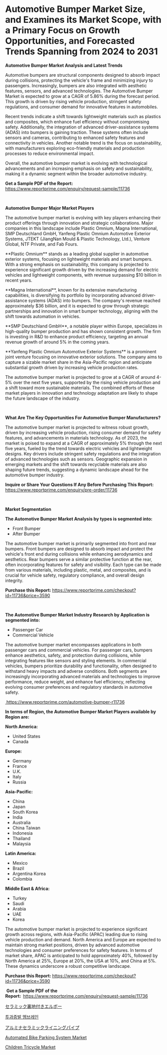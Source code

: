 <p><h1>Automotive Bumper Market Size, and Examines its Market Scope, with a Primary Focus on Growth Opportunities, and Forecasted Trends Spanning from 2024 to 2031</h1></p><p><strong>Automotive Bumper Market Analysis and Latest Trends</strong></p>
<p><p>Automotive bumpers are structural components designed to absorb impact during collisions, protecting the vehicle's frame and minimizing injury to passengers. Increasingly, bumpers are also integrated with aesthetic features, sensors, and advanced technologies. The Automotive Bumper Market is expected to grow at a CAGR of 5.86% during the forecast period. This growth is driven by rising vehicle production, stringent safety regulations, and consumer demand for innovative features in automobiles.</p><p>Recent trends indicate a shift towards lightweight materials such as plastics and composites, which enhance fuel efficiency without compromising safety. Additionally, the integration of advanced driver-assistance systems (ADAS) into bumpers is gaining traction. These systems often include sensors and cameras, contributing to enhanced safety features and connectivity in vehicles. Another notable trend is the focus on sustainability, with manufacturers exploring eco-friendly materials and production processes to reduce environmental impact.</p><p>Overall, the automotive bumper market is evolving with technological advancements and an increasing emphasis on safety and sustainability, making it a dynamic segment within the broader automotive industry.</p></p>
<p><strong>Get a Sample PDF of the Report:&nbsp;</strong> <a href="https://www.reportprime.com/enquiry/request-sample/11736">https://www.reportprime.com/enquiry/request-sample/11736</a></p>
<p>&nbsp;</p>
<p><strong>Automotive Bumper Major Market Players</strong></p>
<p><p>The automotive bumper market is evolving with key players enhancing their product offerings through innovation and strategic collaborations. Major companies in this landscape include Plastic Omnium, Magna International, SMP Deutschland GmbH, Yanfeng Plastic Omnium Automotive Exterior Systems, JTEKT (JiangNan Mould & Plastic Technology, Ltd.), Venture Global, NTF Private, and Fab Fours.</p><p>**Plastic Omnium** stands as a leading global supplier in automotive exterior systems, focusing on lightweight materials and smart bumpers. With a strong emphasis on sustainability, this company is projected to experience significant growth driven by the increasing demand for electric vehicles and lightweight components, with revenue surpassing $10 billion in recent years.</p><p>**Magna International**, known for its extensive manufacturing capabilities, is diversifying its portfolio by incorporating advanced driver-assistance systems (ADAS) into bumpers. The company's revenue reached approximately $36 billion, and it is expected to grow through strategic partnerships and innovation in smart bumper technology, aligning with the shift towards automation in vehicles.</p><p>**SMP Deutschland GmbH**, a notable player within Europe, specializes in high-quality bumper production and has shown consistent growth. The firm is investing in R&D to enhance product efficiency, targeting an annual revenue growth of around 5% in the coming years.</p><p>**Yanfeng Plastic Omnium Automotive Exterior Systems** is a prominent joint venture focusing on innovative exterior solutions. The company aims to capture a sizable market share in the Asia-Pacific region and anticipate substantial growth driven by increasing vehicle production rates.</p><p>The automotive bumper market is projected to grow at a CAGR of around 4-5% over the next five years, supported by the rising vehicle production and a shift toward more sustainable materials. The combined efforts of these market players in innovation and technology adaptation are likely to shape the future landscape of the industry.</p></p>
<p>&nbsp;</p>
<p><strong>What Are The Key Opportunities For Automotive Bumper Manufacturers?</strong></p>
<p><p>The automotive bumper market is projected to witness robust growth, driven by increasing vehicle production, rising consumer demand for safety features, and advancements in materials technology. As of 2023, the market is poised to expand at a CAGR of approximately 5% through the next five years, fueled by the trend towards electric vehicles and lightweight designs. Key drivers include stringent safety regulations and the integration of advanced technologies such as sensors. Geographic expansion in emerging markets and the shift towards recyclable materials are also shaping future trends, suggesting a dynamic landscape ahead for the automotive bumper industry.</p></p>
<p><strong>Inquire or Share Your Questions If Any Before Purchasing This Report:</strong> <a href="https://www.reportprime.com/enquiry/pre-order/11736">https://www.reportprime.com/enquiry/pre-order/11736</a></p>
<p>&nbsp;</p>
<p><strong>Market Segmentation</strong></p>
<p><strong>The Automotive Bumper Market Analysis by types is segmented into:</strong></p>
<p><ul><li>Front Bumper</li><li>After Bumper</li></ul></p>
<p><p>The automotive bumper market is primarily segmented into front and rear bumpers. Front bumpers are designed to absorb impact and protect the vehicle's front end during collisions while enhancing aerodynamics and aesthetics. Rear bumpers serve a similar protective function at the rear, often incorporating features for safety and visibility. Each type can be made from various materials, including plastic, metal, and composites, and is crucial for vehicle safety, regulatory compliance, and overall design integrity.</p></p>
<p><strong>Purchase this Report:&nbsp;</strong><a href="https://www.reportprime.com/checkout?id=11736&price=3590">https://www.reportprime.com/checkout?id=11736&price=3590</a></p>
<p>&nbsp;</p>
<p><strong>The Automotive Bumper Market Industry Research by Application is segmented into:</strong></p>
<p><ul><li>Passenger Car</li><li>Commercial Vehicle</li></ul></p>
<p><p>The automotive bumper market encompasses applications in both passenger cars and commercial vehicles. For passenger cars, bumpers enhance aesthetics, safety, and protection during collisions, while integrating features like sensors and styling elements. In commercial vehicles, bumpers prioritize durability and functionality, often designed to withstand heavy impacts and adverse conditions. Both segments are increasingly incorporating advanced materials and technologies to improve performance, reduce weight, and enhance fuel efficiency, reflecting evolving consumer preferences and regulatory standards in automotive safety.</p></p>
<p><a href="https://www.reportprime.com/automotive-bumper-r11736">&nbsp;https://www.reportprime.com/automotive-bumper-r11736</a></p>
<p><strong>In terms of Region, the Automotive Bumper Market Players available by Region are:</strong></p>
<p>
    <p> <strong> North America: </strong>
        <ul>
            <li>United States</li>
            <li>Canada</li>
        </ul>
        </p> 
    <p> <strong> Europe: </strong>
        <ul>
            <li>Germany</li>
            <li>France</li>
            <li>U.K.</li>
            <li>Italy</li>
            <li>Russia</li>
        </ul>
        </p> 
    <p> <strong> Asia-Pacific: </strong>
        <ul>
            <li>China</li>
            <li>Japan</li>
            <li>South Korea</li>
            <li>India</li>
            <li>Australia</li>
            <li>China Taiwan</li>
            <li>Indonesia</li>
            <li>Thailand</li>
            <li>Malaysia</li>
        </ul>
        </p> 
    <p> <strong> Latin America: </strong>
        <ul>
            <li>Mexico</li>
            <li>Brazil</li>
            <li>Argentina Korea</li>
            <li>Colombia</li>
        </ul>
        </p> 
    <p> <strong> Middle East & Africa: </strong>
        <ul>
            <li>Turkey</li>
            <li>Saudi</li>
            <li>Arabia</li>
            <li>UAE</li>
            <li>Korea</li>
        </ul>
    </p>
    </p>
<p><p>The automotive bumper market is projected to experience significant growth across regions, with Asia-Pacific (APAC) leading due to rising vehicle production and demand. North America and Europe are expected to maintain strong market positions, driven by advanced automotive technologies and consumer preferences for safety features. In terms of market share, APAC is anticipated to hold approximately 40%, followed by North America at 25%, Europe at 20%, the USA at 10%, and China at 5%. These dynamics underscore a robust competitive landscape.</p></p>
<p><strong>Purchase this Report: </strong><a href="https://www.reportprime.com/checkout?id=11736&price=3590">https://www.reportprime.com/checkout?id=11736&price=3590</a></p>
<p>&nbsp;<strong>Get a Sample PDF of the Report:&nbsp;&nbsp;</strong><a href="https://www.reportprime.com/enquiry/request-sample/11736">https://www.reportprime.com/enquiry/request-sample/11736</a></p>
<p><strong></strong></p>
<p><p><a href="https://medium.com/@lindakreitz2023/%E3%82%BB%E3%83%A9%E3%83%9F%E3%83%83%E3%82%AF%E3%83%A9%E3%82%A4%E3%83%8B%E3%83%B3%E3%82%B0%E3%82%A8%E3%83%AB%E3%83%9C%E3%83%BC%E3%83%9E%E3%83%BC%E3%82%B1%E3%83%83%E3%83%88%E3%81%AE%E5%8B%95%E5%90%91%E3%81%A8%E6%88%90%E9%95%B7%E3%83%89%E3%83%A9%E3%82%A4%E3%83%90%E3%83%BC%E3%82%92%E5%88%86%E6%9E%90%E3%81%97-2024%E5%B9%B4%E3%81%8B%E3%82%892031%E5%B9%B4%E3%81%BE%E3%81%A7%E3%81%AE%E4%BA%88%E6%B8%AC%E3%82%92%E8%A1%8C%E3%81%84%E3%81%BE%E3%81%99-c50f5a2c1bdf">セラミック裏地付きエルボー</a></p><p><a href="https://medium.com/@orethamorq3j0/%ED%8D%BCvaporation-%EB%A9%A4%EB%B8%8C%EB%A0%88%EC%9D%B8-%EC%8B%9C%EC%9E%A5-%EB%8F%99%ED%96%A5-%EC%8B%9C%EC%9E%A5-%EC%84%B8%EB%B6%84%ED%99%94%EC%97%90-%EB%8C%80%ED%95%9C-%EC%9E%90%EC%84%B8%ED%95%9C-%EC%97%B0%EA%B5%AC%EC%99%80-%EC%83%88%EB%A1%9C%EC%9A%B4-%EB%8F%99%ED%96%A5%EC%9D%98-%EC%A4%91%EC%9A%94%EC%84%B1-%EB%B6%84%EC%84%9D-6fe94c96aedb">투과증발 멤브레인</a></p><p><a href="https://medium.com/@lindakreitz2023/%E3%82%A2%E3%83%AB%E3%83%9F%E3%83%8A%E3%82%BB%E3%83%A9%E3%83%9F%E3%83%83%E3%82%AF%E3%83%A9%E3%82%A4%E3%83%8B%E3%83%B3%E3%82%B0%E3%83%91%E3%82%A4%E3%83%97%E5%B8%82%E5%A0%B4%E3%81%AE%E8%A6%81%E7%82%B9-%E4%B8%BB%E8%A6%81%E5%B8%82%E5%A0%B4%E3%83%97%E3%83%AC%E3%83%BC%E3%83%A4%E3%83%BC-%E9%9C%80%E8%A6%81%E3%81%AE%E6%8E%A8%E9%80%B2%E8%A6%81%E5%9B%A0-%E3%81%8A%E3%82%88%E3%81%B32024%E5%B9%B4%E3%81%8B%E3%82%892031%E5%B9%B4%E3%81%BE%E3%81%A7%E3%81%AEroi%E3%83%9D%E3%83%86%E3%83%B3%E3%82%B7%E3%83%A3%E3%83%AB%E3%81%AE%E4%BA%88%E6%B8%AC-3a86ffdedb16">アルミナセラミックライニングパイプ</a></p><p><a href="https://medium.com/@graciakennyta2311/global-market-pulse-trends-and-growth-analysis-in-automated-bike-parking-system-market-forecasted-83258166d5ea">Automated Bike Parking System Market</a></p><p><a href="https://issuu.com/reportprime-2/docs/children-tricycle-market-size-2030._15e7af9027812d">Children Tricycle Market</a></p></p>